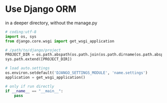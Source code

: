 # Use Django ORM

in a deeper directory, without the manage.py

```python
# coding:utf-8
import os, sys
from django.core.wsgi import get_wsgi_application

# /path/to/django/project
PROJECT_DIR = os.path.abspath(os.path.join(os.path.dirname(os.path.abspath(__file__)), os.pardir))
sys.path.extend([PROJECT_DIR])

# load auto.settings
os.environ.setdefault('DJANGO_SETTINGS_MODULE', 'name.settings')
application = get_wsgi_application()

# only if run directly
if __name__ == "__main__":
    pass
```
